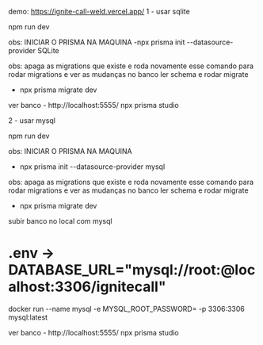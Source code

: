 
demo: https://ignite-call-weld.vercel.app/
1 - usar sqlite

npm run dev

obs: INICIAR O PRISMA NA MAQUINA
-npx prisma init --datasource-provider SQLite

obs: apaga as migrations que existe e roda novamente esse comando para rodar migrations e ver as mudanças no banco
ler schema e rodar migrate
- npx prisma migrate dev

ver banco - http://localhost:5555/
npx prisma studio

2 - usar mysql

npm run dev

obs: INICIAR O PRISMA NA MAQUINA
- npx prisma init --datasource-provider mysql



obs: apaga as migrations que existe e roda novamente esse comando para rodar migrations e ver as mudanças no banco
ler schema e rodar migrate
- npx prisma migrate dev

subir banco no local com mysql
# .env -> DATABASE_URL="mysql://root:<senha>@localhost:3306/ignitecall"
docker run --name mysql -e MYSQL_ROOT_PASSWORD=<senha> -p 3306:3306 mysql:latest


ver banco - http://localhost:5555/
npx prisma studio















